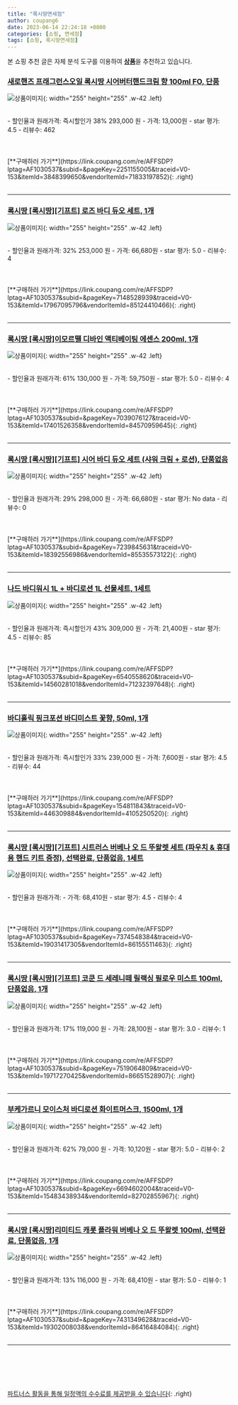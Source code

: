 ```yaml
---
title: "록시땅면세점"
author: coupang6
date: 2023-06-14 22:24:18 +0800
categories: [쇼핑, 면세점]
tags: [쇼핑, 록시땅면세점]
---
```


본 쇼핑 추천 글은 자체 분석 도구를 이용하여 [**상품**](https://link.coupang.com/a/bao1ui)을 추천하고 있습니다.

### [새로핸즈 프래그런스오일 록시땅 시어버터핸드크림 향 100ml FO, 단품](https://link.coupang.com/re/AFFSDP?lptag=AF1030537&subid=&pageKey=2251155005&traceid=V0-153&itemId=3848399650&vendorItemId=71833197852)

![상품이미지](https://thumbnail8.coupangcdn.com/thumbnails/remote/230x230ex/image/vendor_inventory/d603/66594190f351785bfda558938ab46f25e139e05f1949a438a180cc979e8e.jpg){: width="255" height="255" .w-42 .left}


<br>
- 할인율과 원래가격: 즉시할인가 38%  293,000   원
- 가격: 13,000원
- star 평가: 4.5
- 리뷰수: 462
<br>
<br>
<br>
<br>
[**구매하러 가기**](https://link.coupang.com/re/AFFSDP?lptag=AF1030537&subid=&pageKey=2251155005&traceid=V0-153&itemId=3848399650&vendorItemId=71833197852){: .right}
<br>
<br>

---

### [록시땅 [록시땅][기프트] 로즈 바디 듀오 세트, 1개](https://link.coupang.com/re/AFFSDP?lptag=AF1030537&subid=&pageKey=7148528939&traceid=V0-153&itemId=17967095796&vendorItemId=85124410466)

![상품이미지](https://thumbnail8.coupangcdn.com/thumbnails/remote/230x230ex/image/vendor_inventory/c7f2/b0e81aed322f44b3d02d48ffc62dd05c924997817a2aa605b55a48a22a76.jpg){: width="255" height="255" .w-42 .left}


<br>
- 할인율과 원래가격: 32%  253,000   원
- 가격: 66,680원
- star 평가: 5.0
- 리뷰수: 4
<br>
<br>
<br>
<br>
[**구매하러 가기**](https://link.coupang.com/re/AFFSDP?lptag=AF1030537&subid=&pageKey=7148528939&traceid=V0-153&itemId=17967095796&vendorItemId=85124410466){: .right}
<br>
<br>

---

### [록시땅 [록시땅]이모르뗄 디바인 액티베이팅 에센스 200ml, 1개](https://link.coupang.com/re/AFFSDP?lptag=AF1030537&subid=&pageKey=7039076127&traceid=V0-153&itemId=17401526358&vendorItemId=84570959645)

![상품이미지](https://thumbnail9.coupangcdn.com/thumbnails/remote/230x230ex/image/vendor_inventory/f9d3/7e86bcaae7c1b6764158875ca5e89e795358119b0539aec5a95349b83054.jpg){: width="255" height="255" .w-42 .left}


<br>
- 할인율과 원래가격: 61%  130,000   원
- 가격: 59,750원
- star 평가: 5.0
- 리뷰수: 4
<br>
<br>
<br>
<br>
[**구매하러 가기**](https://link.coupang.com/re/AFFSDP?lptag=AF1030537&subid=&pageKey=7039076127&traceid=V0-153&itemId=17401526358&vendorItemId=84570959645){: .right}
<br>
<br>

---

### [록시땅 [록시땅][기프트] 시어 바디 듀오 세트 (샤워 크림 + 로션), 단품없음](https://link.coupang.com/re/AFFSDP?lptag=AF1030537&subid=&pageKey=7239845631&traceid=V0-153&itemId=18392556986&vendorItemId=85535573122)

![상품이미지](https://thumbnail10.coupangcdn.com/thumbnails/remote/230x230ex/image/vendor_inventory/a97b/d1a4aeb3008391e1d44e8a11279c5aaf2d9fb16899d09d0e2c5ca018bf5e.jpg){: width="255" height="255" .w-42 .left}


<br>
- 할인율과 원래가격: 29%  298,000   원
- 가격: 66,680원
- star 평가: No data
- 리뷰수: 0
<br>
<br>
<br>
<br>
[**구매하러 가기**](https://link.coupang.com/re/AFFSDP?lptag=AF1030537&subid=&pageKey=7239845631&traceid=V0-153&itemId=18392556986&vendorItemId=85535573122){: .right}
<br>
<br>

---

### [나드 바디워시 1L + 바디로션 1L 선물세트, 1세트](https://link.coupang.com/re/AFFSDP?lptag=AF1030537&subid=&pageKey=6540558620&traceid=V0-153&itemId=14560281018&vendorItemId=71232397648)

![상품이미지](https://thumbnail8.coupangcdn.com/thumbnails/remote/230x230ex/image/retail/images/2020/07/14/17/6/7f60e45e-b700-4fe3-a48e-7f06511f96a0.jpg){: width="255" height="255" .w-42 .left}


<br>
- 할인율과 원래가격: 즉시할인가 43%  309,000   원
- 가격: 21,400원
- star 평가: 4.5
- 리뷰수: 85
<br>
<br>
<br>
<br>
[**구매하러 가기**](https://link.coupang.com/re/AFFSDP?lptag=AF1030537&subid=&pageKey=6540558620&traceid=V0-153&itemId=14560281018&vendorItemId=71232397648){: .right}
<br>
<br>

---

### [바디홀릭 핑크포션 바디미스트 꽃향, 50ml, 1개](https://link.coupang.com/re/AFFSDP?lptag=AF1030537&subid=&pageKey=154811843&traceid=V0-153&itemId=446309884&vendorItemId=4105250520)

![상품이미지](https://thumbnail10.coupangcdn.com/thumbnails/remote/230x230ex/image/retail/images/2018/11/06/11/4/dc315e72-f809-4739-a60c-1512ffd9f73d.jpg){: width="255" height="255" .w-42 .left}


<br>
- 할인율과 원래가격: 즉시할인가 33%  239,000   원
- 가격: 7,600원
- star 평가: 4.5
- 리뷰수: 44
<br>
<br>
<br>
<br>
[**구매하러 가기**](https://link.coupang.com/re/AFFSDP?lptag=AF1030537&subid=&pageKey=154811843&traceid=V0-153&itemId=446309884&vendorItemId=4105250520){: .right}
<br>
<br>

---

### [록시땅 [록시땅][기프트] 시트러스 버베나 오 드 뚜왈렛 세트 (파우치 & 휴대용 핸드 키트 증정), 선택완료, 단품없음, 1세트](https://link.coupang.com/re/AFFSDP?lptag=AF1030537&subid=&pageKey=7374548384&traceid=V0-153&itemId=19031417305&vendorItemId=86155511463)

![상품이미지](https://thumbnail10.coupangcdn.com/thumbnails/remote/230x230ex/image/vendor_inventory/23d6/67fd6c7a1eaa59e64cdb1ee75a667b2981645b7206ae222bc148aafb613c.jpg){: width="255" height="255" .w-42 .left}


<br>
- 할인율과 원래가격: 
- 가격: 68,410원
- star 평가: 4.5
- 리뷰수: 4
<br>
<br>
<br>
<br>
[**구매하러 가기**](https://link.coupang.com/re/AFFSDP?lptag=AF1030537&subid=&pageKey=7374548384&traceid=V0-153&itemId=19031417305&vendorItemId=86155511463){: .right}
<br>
<br>

---

### [록시땅 [록시땅][기프트] 코쿤 드 세레니떼 릴랙싱 필로우 미스트 100ml, 단품없음, 1개](https://link.coupang.com/re/AFFSDP?lptag=AF1030537&subid=&pageKey=7519064809&traceid=V0-153&itemId=19717270425&vendorItemId=86651528907)

![상품이미지](https://thumbnail8.coupangcdn.com/thumbnails/remote/230x230ex/image/vendor_inventory/ee8d/1a02779eacba5f9caa4cca66cd7f39f55ba1d596e3f7cc2705b3ee8241f5.png){: width="255" height="255" .w-42 .left}


<br>
- 할인율과 원래가격: 17%  119,000   원
- 가격: 28,100원
- star 평가: 3.0
- 리뷰수: 1
<br>
<br>
<br>
<br>
[**구매하러 가기**](https://link.coupang.com/re/AFFSDP?lptag=AF1030537&subid=&pageKey=7519064809&traceid=V0-153&itemId=19717270425&vendorItemId=86651528907){: .right}
<br>
<br>

---

### [부케가르니 모이스처 바디로션 화이트머스크, 1500ml, 1개](https://link.coupang.com/re/AFFSDP?lptag=AF1030537&subid=&pageKey=6694602004&traceid=V0-153&itemId=15483438934&vendorItemId=82702855967)

![상품이미지](https://thumbnail6.coupangcdn.com/thumbnails/remote/230x230ex/image/rs_quotation_api/ptmoweop/2c09cb29a1a24d7b91fbfde5ba523a8c.jpg){: width="255" height="255" .w-42 .left}


<br>
- 할인율과 원래가격: 62%  79,000   원
- 가격: 10,120원
- star 평가: 5.0
- 리뷰수: 2
<br>
<br>
<br>
<br>
[**구매하러 가기**](https://link.coupang.com/re/AFFSDP?lptag=AF1030537&subid=&pageKey=6694602004&traceid=V0-153&itemId=15483438934&vendorItemId=82702855967){: .right}
<br>
<br>

---

### [록시땅 [록시땅]리미티드 캐롯 플라워 버베나 오 드 뚜왈렛 100ml, 선택완료, 단품없음, 1개](https://link.coupang.com/re/AFFSDP?lptag=AF1030537&subid=&pageKey=7431349628&traceid=V0-153&itemId=19302008038&vendorItemId=86416484084)

![상품이미지](https://thumbnail6.coupangcdn.com/thumbnails/remote/230x230ex/image/vendor_inventory/c54d/59da2c266a67be65ad7c94bb0effd2ca0bf435039ce3641adcef9be384e7.jpg){: width="255" height="255" .w-42 .left}


<br>
- 할인율과 원래가격: 13%  116,000   원
- 가격: 68,410원
- star 평가: 5.0
- 리뷰수: 1
<br>
<br>
<br>
<br>
[**구매하러 가기**](https://link.coupang.com/re/AFFSDP?lptag=AF1030537&subid=&pageKey=7431349628&traceid=V0-153&itemId=19302008038&vendorItemId=86416484084){: .right}
<br>
<br>

---
<br><br><br><br><br> [파트너스 활동을 통해 일정액의 수수료를 제공받을 수 있습니다](https://link.coupang.com/a/bao1ui){: .right}